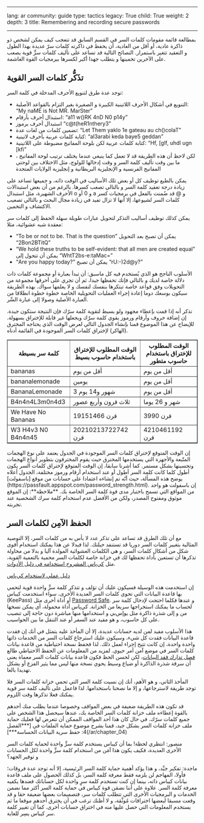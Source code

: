 

---

lang: ar
community: guide
type: tactics
legacy: True
child: True
weight: 2
depth: 3
title: Remembering and recording secure passwords

---

<p>بمطالعة قائمة مقومات كلمات السر في القسم السابق قد تتعجب كيف يمكن لشخص ذو ذاكرة عادية، أو&nbsp;أقل من العادية، أن يحفظ في ذاكرته كلمات سرّ عديدة بهذا الطول و&nbsp;التعقيد تتغير باستمرار. النصائح التالية قد تساعد على تأليف كلمات سرٍّ قوية يصعب على الآخرين تخمينها و&nbsp;يتطلب جهدا أكبر لكسرها ببرمجيات القوة الغاشمة.</p>

<h2>تذَكُّر كلمات السر القوية</h2>

<p>توجد عدة طرق لتنويع الأحرف المدخلة في كلمة السر:</p>

<ul>
	<li>التنويع في أشكال الأحرف اللاتينية الكبيرة و&nbsp;الصغيرة بغير التزام بالقواعد الأصلية: <q dir="ltr">My naME is Not MR. MarSter</q></li>
	<li>استبدال أحرف بأرقام: <q dir="ltr">a11 w()RK 4nD N0 p14y</q></li>
	<li>استبدال أحرف برموز <q dir="ltr">c@t(heR1nthery3</q></li>
	<li>تضمين كلمات من لغات عدة: <q dir="ltr">Let Them yaklo 1e gateau au ch()colaT</q></li>
	<li>كتابة كلمات عربية بأحرف لاتينية: <q dir="ltr">al3arabi keda baye5 geddan</q></li>
	<li>كتابة كلمات عربية لكن بلوحة المفاتيح مضبوطة على اللاتينية: <q dir="ltr">Hf, [glf, uhdl ugn [kfi</q></li>
	<li>، لكن لاحظ أن هذه الطريقة قد لا تعمل كما ينبغي عندما يختلف ترتيب لوحة المفاتيح ما بين وقت تأليف كلمة السر و&nbsp;وقت إدخالها للولوج، مثل الاختلاف بين لوحتي المفاتيح الفرنسية و&nbsp;الإنجليزية البريطانية و&nbsp;إنجليزية الولايات المتحدة</li>
</ul>

<p>يمكن بالطبع توظيف كل أو&nbsp;بعض تلك الأساليب في الوقت ذاته، و&nbsp;جميعها تساعد على زيادة درجة تعقيد كلمة السر و&nbsp;بالتالي تصعب كسرها. بالرغم من أن بعض استبدالات الأحرف الشهيرة، مثل استبدال o و&nbsp;0 أو&nbsp;a و&nbsp;@ قد ضُمنت بالفعل في برمجيات كسر كلمات السر لشيوعها، إلا أنها لا تزال تفيد في زيادة مجال البحث و&nbsp;بالتالي تصعيب الاكتشاف و&nbsp;التخمين.</p>

<p>يمكن كذلك توظيف أساليب التذكر لتحويل عبارات طويلة سهلة الحفظ إلى كلمات سر معقدة شبه عشوائية، مثلا:</p>

<ul>
	<li><q dir="ltr">To be or not to be. That is the question</q> يمكن أن تصبح بعد التحويل <q dir="ltr">2Bon2BTitQ</q></li>
	<li><q dir="ltr">We hold these truths to be self-evident: that all men are created equal</q> يمكن أن تتحول إلى <q dir="ltr">WhtT2bs-e:taMac=</q></li>
	<li><q dir="ltr">Are you happy today?</q> يمكن أن تصبح <q dir="ltr">rU:-)2d@y?</q></li>
</ul>

<p>الأسلوب الناجح هو الذي يُستخدم فيه كل ماسبق: أن تبدأ بعبارة أو&nbsp;مجموعة كلمات ذات دلالة خاصة لديك و&nbsp;بالتالي فإنك تحفظها جيدا، ثم أن تجري على أحرفها مجموعة من التحويلات وفق قواعد خاصة تبتكرها بنفسك لنفسك و&nbsp;لا يعلمها سواك. بهذه الطريقة سيكون بوسعك دوما إعادة إجراء العمليات التحويلية الخاصة خطوة خطوة انطلاقا من العبارة الأصلية وصولا إلى عبارة السِّر.</p>

<p>تذكر أنه إذا قمت بإعطاء مجهود ولو بسيط لتقوية كلمة سرّك فإن النتيجة ستكون جيدة. إن إضافة حروف وأرقام ورموز يقوي كلمة سرّك ويجعلها غير قابلة للإختراق بسهولة. للإيضاح عن هذا الموضوع قمنا بإنشاء الجدول التالي لعرض الوقت الذي يحتاجه المخترق (الهاكر) لإختراق كلمات السر الموجودة في القائمة أدناه.</p>

<table border="1">
	<tbody>
		<tr>
			<th>كلمة سر بسيطة</th>
			<th>الوقت المطلوب للإختراق باستخدام حاسوب بسيط</th>
			<th>الوقت المطلوب للإختراق باستخدام حاسوب متطور</th>
		</tr>
		<tr>
			<td>bananas</td>
			<td>أقل من يوم</td>
			<td>أقل من يوم</td>
		</tr>
		<tr>
			<td>bananalemonade</td>
			<td>يومين</td>
			<td>أقل من يوم</td>
		</tr>
		<tr>
			<td>BananaLemonade</td>
			<td>3 شهور و14 يوم</td>
			<td>أقل من يوم</td>
		</tr>
		<tr>
			<td>B4n4n4L3m0n4d3</td>
			<td>ثلاث قرون وأربع عصور</td>
			<td>شهر و 26 يوما</td>
		</tr>
		<tr>
			<td>We Have No Bananas</td>
			<td>19151466 قرن</td>
			<td>3990 قرن</td>
		</tr>
		<tr>
			<td>W3 H4v3 N0 B4n4n45</td>
			<td>20210213722742 قرن</td>
			<td>4210461192 قرن</td>
		</tr>
	</tbody>
</table>

<p>إن الوقت المتوقع لإختراق كلمات السر الموجودة في الجدول يعتمد على نوع الهجمات المتّبعة والأجهزة التي يستخدمها المخترق حيث يقوم المخترقون بتطوير أنواع الهجمات وتحسينها بشكل مستمر. كما أشرنا سابقا، إن الوقت المتوقع لإختراق كلمات السر يكون أطول كلما كانت كلمة السر أطول أو عند استخدام أرقام ورموز مختلفة، الجدول أعلاه يوضح هذه المسألة، حيث أنّه تم إنشاءه اعتمادا على حسابات من موقع [باسفولت](https://passfault.appspot.com/password_strength.html). إن باسفولت هو واحد من المواقع التي تسمح باختبار مدى قوة كلمة السر الخاصة بك. **ملاحظة**: إن الموقع موثوق ومفتوح المصدر، ولكن من الأفضل عدم استخدام كلمة سرك الشخصية عند تجربته.</p>

<h2>الحفظ الآمِن لكلمات السر</h2>

<p>مع أن تلك الطرق قد تساعد على تذكر عدد لا بأس به من كلمات السر، إلا التوصية المثالية بتغيير كلمات السر دوريا قد تستنفد حيلتك. لذا فبدلا عن هذا يمكنك استخدام أقوى شكل من أشكال كلمات السر، و&nbsp;هي الكلمات العشوائية المولدة آليا و&nbsp;بدلا من محاولة تذكرها أن تستعين بأداة تحفظها لك في خزانة خاصة لكلمات السر محمية بالتعمية القوية، مثل <a href="/ar/KeePass">كي‌پاس المشروح استخدامه في دليل الأدوات</a>.</p>

<div class="HoG_link"><a href="/ar/KeePass">دليل عملي لاستخدام كي‌پاس</a></div>

<p>إن استخدمت هذه الوسيلة فسيكون عليك أن تؤلف و&nbsp;تتذكر كلمة سرٍّ واحدة قوية لتحمي بها قاعدة البيانات التي تحوي كلمات السر العديدة الأخرى، سواء استخدمت كيباس (KeePass) أو&nbsp;أداة أخرى مثل <a href="http://passwordsafe.sourceforge.net" hreflang="en" lang="en">Password Safe</a>. و&nbsp;عندها فكلما احتجت لإدخال كلمة سر لحساب ما يمكنك استخراجها سريعا من الخزانة. كي‌پاس أداة محمولة، أي يمكن نسخها من و&nbsp;إلى شذرة ذاكرة مثل يو‌إس‌بي و&nbsp;استخدامها منها مباشرة دون حاجة إلى تنصيب على كل حاسوب، و&nbsp;هو مفيد عند السفر أو&nbsp;عند التنقل ما بين الحواسيب.</p>

<p>هذا الأسلوب مفيد لمن لديه حسابات عديدة، إلا أن المأخذ عليه يتمثل في أنك إن فقدت قاعدة البيانات فقدت كل شيء، وسيكون عليك استرجاع كلمات السر من الخدمات ذاتها واحدة واحدة، إن كانت تتيح إجراء لعمل ذلك. لذا فحفظ نسخة احتياطية من قاعدة بيانات كلمات السر في موضع آمن أمر حيوي. لمزيد من المعلومات عن الحفظ الاحتياطي طالع <a href="/ar/chapter_05">فصل تدارك فقد البيانات</a>، لكن لحسن الحظ فكون قاعدة بيانات كلمات السر معماة يعني أن سرقة شذرة الذاكرة أو&nbsp;ضياع وسيط يحوي نسخة منها ليس مما يثير الفزع أو&nbsp;يشكل تهديدا بالغا.</p>

<p>المأخذ الثاني، و&nbsp;هو الأهم، أنك إن نسيت كلمة السر التي تحمي خزانة كلمات السر فلا توجد طريقة لاسترجاعها، و&nbsp;إلا ما نصحنا باستخدامها. لذا فاعمل على تأليف كلمة سر قوية يمكنك فعلا تذكرها وقت اللزوم.</p>

<p>قد تكون هذه الطريقة ضعيفة في بعض المواقف وخصوصا عندما يطلب منك أحدهم بالقوة إعطاءه ملف خزانة كلمات السر الخاصة بك، عندها سيحصل هذا الشخص على جميع كلمات سرّك. في حال كان هذا أحد المواقف الممكن أن تتعرض لها فعليك حماية ملف خزانة كلمات السر بشكل جيد، قمنا بشرح موضوع حماية الملفات في [***الفصل 4: حفظ سرية البيانات الحساسة***](/ar/chapter_04)</p>

<div class="backgroundscenario">
<p><span class="actorname">منصور</span>: انتظري لحظة! بما أن كيباس يستخدم كلمة سرٍّ واحدة لحماية كلمات السر الأخرى العديدة، فكيف يكون هذا آمَن من استخدام كلمة سرٍّ واحدة لكل الحسابات و&nbsp;توفير الجهد؟</p>

<p><span class="actorname">ماجدة</span>: تفكير جيِّد، و&nbsp;هذا يؤكد أهمية حماية كلمة السر الرئيسية، إلا أنه توجد عدة فروقات؛ فأولا، المهاجم لن يلزمه فقط معرفة كلمة السر، بل كذلك الحصول على ملف قاعدة بيانات كيباس ذاته، بينما إن كنت تستخدم كلمة سرٍ واحدة لكل حساباتك فعندها يكفيه معرفة كلمة السر. علاوة على أننا نضمَن قوة كيباس في حماية كلمة السر أكثر مما نضمن الخدمات و&nbsp;البرمجيات الأخرى التي تتطلب كلمات سر، فتصميمات بعضها ضعيفة حقا و&nbsp;قد وقعت مسبقا لبعضها اختراقات مُوثَّقة، و&nbsp;لا أظنك ترغب في أن يخترق أحدهم موقعا ما ثم يستخدم المعلومات التي حصل عليها منه في اختراق حسابات أخرى. كما أن تغيير كلمة سر كيباس يسِر للغاية.</p>
</div>


